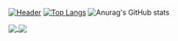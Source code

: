 [![Header](https://i.imgur.com/HUg8O6C.png "Header")](https://some-url.dev/)
[![Top Langs](https://github-readme-stats.vercel.app/api/top-langs/?username=alex-pober&layout=compact&border_radius=25&hide_title=true)](https://github.com/alex-pober/github-readme-stats)
![Anurag's GitHub stats](https://github-readme-stats.vercel.app/api?username=alex-pober&count_private=true&show_icons=true&border_radius=25&hide_title=true&hide=stars,issues)

<a href="https://github.com/anuraghazra/github-readme-stats">
  <img align="center" src="https://github-readme-stats.vercel.app/api/top-langs/?username=alex-pober&layout=compact&border_radius=25&hide_title=true" />
</a>
<a href="https://github.com/anuraghazra/convoychat">
  <img align="center" src="https://github-readme-stats.vercel.app/api?username=alex-pober&count_private=true&show_icons=true&border_radius=25&hide_title=true&hide=stars,issues" />
</a>

<!--
**alex-pober/alex-pober** is a ✨ _special_ ✨ repository because its `README.md` (this file) appears on your GitHub profile.

Here are some ideas to get you started:

- 🔭 I’m currently working on ...
- 🌱 I’m currently learning ...
- 👯 I’m looking to collaborate on ...
- 🤔 I’m looking for help with ...
- 💬 Ask me about ...
- 📫 How to reach me: ...
- 😄 Pronouns: ...
- ⚡ Fun fact: ...
-->
